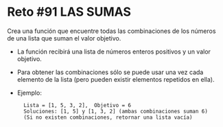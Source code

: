 # Reto #91 LAS SUMAS

Crea una función que encuentre todas las combinaciones de los números de una lista que suman el valor objetivo.

- La función recibirá una lista de números enteros positivos y un valor objetivo.
- Para obtener las combinaciones sólo se puede usar una vez cada elemento de la lista (pero pueden existir elementos repetidos en ella).
- Ejemplo:

        Lista = [1, 5, 3, 2],  Objetivo = 6
        Soluciones: [1, 5] y [1, 3, 2] (ambas combinaciones suman 6)
        (Si no existen combinaciones, retornar una lista vacía)
